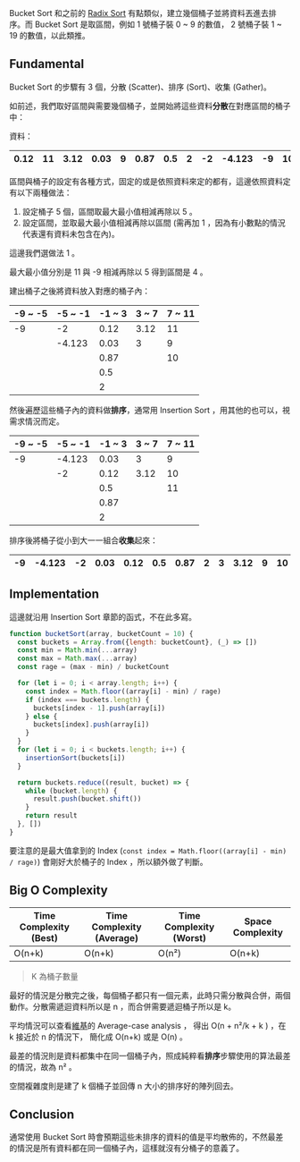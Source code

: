 <!-- Day 20 你會分類你要先講 - Bucket Sort -->

Bucket Sort 和之前的 [Radix Sort](https://ithelp.ithome.com.tw/articles/10303968) 有點類似，建立幾個桶子並將資料丟進去排序。而 Bucket Sort 是取區間，例如 1 號桶子裝 0 ~ 9 的數值， 2 號桶子裝 1 ~ 19 的數值，以此類推。

## Fundamental

Bucket Sort 的步驟有 3 個，分散 (Scatter)、排序 (Sort)、收集 (Gather)。

如前述，我們取好區間與需要幾個桶子，並開始將這些資料**分散**在對應區間的桶子中：

資料：

|  0.12  |  11  |  3.12  |  0.03  |  9  |  0.87  |  0.5  |  2  |  -2  |  -4.123  |  -9  |  10  |  3  |
|---|---|---|---|---|---|---|---|---|---|---|---|---|

區間與桶子的設定有各種方式，固定的或是依照資料來定的都有，這邊依照資料定有以下兩種做法：

1. 設定桶子 5 個，區間取最大最小值相減再除以 5 。
2. 設定區間，並取最大最小值相減再除以區間 (需再加 1 ，因為有小數點的情況代表還有資料未包含在內)。

這邊我們選做法 1 。

最大最小值分別是 11 與 -9 相減再除以 5 得到區間是 4 。

建出桶子之後將資料放入對應的桶子內：

|  -9 ~ -5  |  -5 ~ -1  |  -1 ~ 3  |  3 ~ 7  |  7 ~ 11  |
|---|---|---|---|---|
| -9 | -2 | 0.12 | 3.12 | 11 |
|  | -4.123 | 0.03 | 3 | 9 |
|  |  | 0.87 |  | 10 |
|  |  | 0.5 |  |  |
|  |  | 2 |  |  |

然後遍歷這些桶子內的資料做**排序**，通常用 Insertion Sort ，用其他的也可以，視需求情況而定。

|  -9 ~ -5  |  -5 ~ -1  |  -1 ~ 3  |  3 ~ 7  |  7 ~ 11  |
|---|---|---|---|---|
| -9 | -4.123 | 0.03 | 3 | 9 |
|  | -2 | 0.12 | 3.12 | 10 |
|  |  | 0.5 |  | 11 |
|  |  | 0.87 |  |  |
|  |  | 2 |  |  |

排序後將桶子從小到大一一組合**收集**起來：

|  -9  |  -4.123  |  -2  |  0.03  |  0.12  |  0.5  |  0.87  |  2  |  3  |  3.12  |  9  |  10  |  11  |
|---|---|---|---|---|---|---|---|---|---|---|---|---|

## Implementation

這邊就沿用 Insertion Sort 章節的函式，不在此多寫。

```js
function bucketSort(array, bucketCount = 10) {
  const buckets = Array.from({length: bucketCount}, (_) => [])
  const min = Math.min(...array)
  const max = Math.max(...array)
  const rage = (max - min) / bucketCount

  for (let i = 0; i < array.length; i++) {
    const index = Math.floor((array[i] - min) / rage)
    if (index === buckets.length) {
      buckets[index - 1].push(array[i])
    } else {
      buckets[index].push(array[i])
    }
  }
  for (let i = 0; i < buckets.length; i++) {
    insertionSort(buckets[i])
  }

  return buckets.reduce((result, bucket) => {
    while (bucket.length) {
      result.push(bucket.shift())
    }
    return result
  }, [])
}
```

要注意的是最大值拿到的 Index (`const index = Math.floor((array[i] - min) / rage)`) 會剛好大於桶子的 Index ，所以額外做了判斷。

## Big O Complexity

| Time Complexity (Best) | Time Complexity (Average) | Time Complexity (Worst) | Space Complexity |
|---|---|---|---|
| O(n+k) | O(n+k) | O(n²) | O(n+k) |

> K 為桶子數量

最好的情況是分散完之後，每個桶子都只有一個元素，此時只需分散與合併，兩個動作。分散需遞迴資料所以是 n ，而合併需要遞迴桶子所以是 k。

平均情況可以查看[維基](https://en.wikipedia.org/wiki/Bucket_sort)的 Average-case analysis ， 得出 O(n + n²/k + k ) ，在 k 接近於 n 的情況下， 簡化成 O(n+k) 或是 O(n) 。

最差的情況則是資料都集中在同一個桶子內，照成純粹看**排序**步驟使用的算法最差的情況，故為 n² 。

空間複雜度則是建了 k 個桶子並回傳 n 大小的排序好的陣列回去。

## Conclusion

通常使用 Bucket Sort 時會預期這些未排序的資料的值是平均散佈的，不然最差的情況是所有資料都在同一個桶子內，這樣就沒有分桶子的意義了。
